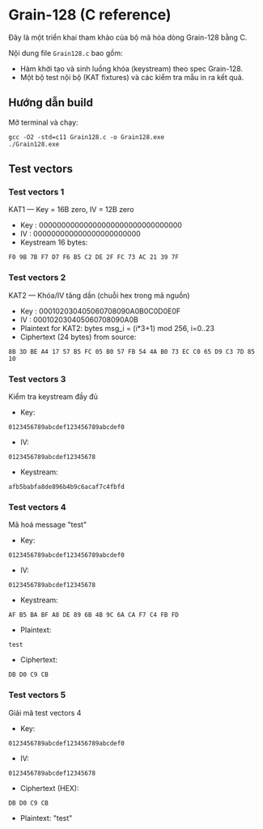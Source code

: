 # Grain-128 (C reference)

Đây là một triển khai tham khảo của bộ mã hóa dòng Grain-128 bằng C.

Nội dung file `Grain128.c` bao gồm:
- Hàm khởi tạo và sinh luồng khóa (keystream) theo spec Grain-128.
- Một bộ test nội bộ (KAT fixtures) và các kiểm tra mẫu in ra kết quả.

## Hướng dẫn build 
Mở terminal  và chạy:

```
gcc -O2 -std=c11 Grain128.c -o Grain128.exe
./Grain128.exe
```

## Test vectors 
### Test vectors 1
 KAT1 — Key = 16B zero, IV = 12B zero

- Key : 00000000000000000000000000000000
- IV  : 000000000000000000000000
- Keystream 16 bytes:

```
F0 9B 7B F7 D7 F6 B5 C2 DE 2F FC 73 AC 21 39 7F
```
### Test vectors 2
KAT2 — Khóa/IV tăng dần (chuỗi hex trong mã nguồn)

- Key : 000102030405060708090A0B0C0D0E0F
- IV  : 000102030405060708090A0B
- Plaintext for KAT2: bytes msg_i = (i*3+1) mod 256, i=0..23
- Ciphertext (24 bytes) from source:

```
8B 3D BE A4 17 57 B5 FC 05 B0 57 FB 54 4A B0 73 EC C0 65 D9 C3 7D 85 10
```
### Test vectors 3
Kiểm tra keystream đầy đủ

- Key:
```
0123456789abcdef123456789abcdef0
```
- IV:
 ```
0123456789abcdef12345678
```
- Keystream:
```
afb5babfa8de896b4b9c6acaf7c4fbfd
```
### Test vectors 4 
Mã hoá message "test"
- Key:
```
0123456789abcdef123456789abcdef0
```
- IV:
```
0123456789abcdef12345678
```
- Keystream:
```
AF B5 BA BF A8 DE 89 6B 4B 9C 6A CA F7 C4 FB FD
```
- Plaintext:
```
test
```
- Ciphertext:
```
DB D0 C9 CB
```

### Test vectors 5
Giải mã test vectors 4

- Key:
```
0123456789abcdef123456789abcdef0
```
- IV:
```
0123456789abcdef12345678
```
- Ciphertext (HEX):
```
DB D0 C9 CB
```
- Plaintext: "test"



